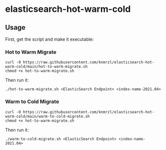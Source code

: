 # elasticsearch-hot-warm-cold
## Usage
First, get the script and make it executable:

### Hot to Warm Migrate
```
curl -O https://raw.githubusercontent.com/knmrzl/elasticsearch-hot-warm-cold/main/hot-to-warm-migrate.sh
chmod +x hot-to-warm-migrate.sh
```
Then run it:
```
./hot-to-warm-migrate.sh <ElasticSearch Endpoint> <index-name-2021.04>
```

### Warm to Cold Migrate
```
curl -O https://raw.githubusercontent.com/knmrzl/elasticsearch-hot-warm-cold/main/warm-to-cold-migrate.sh
chmod +x hot-to-warm-migrate.sh
```

Then run it:
```
./warm-to-cold-migrate.sh <ElasticSearch Endpoint> <index-name-2021.04>
```
